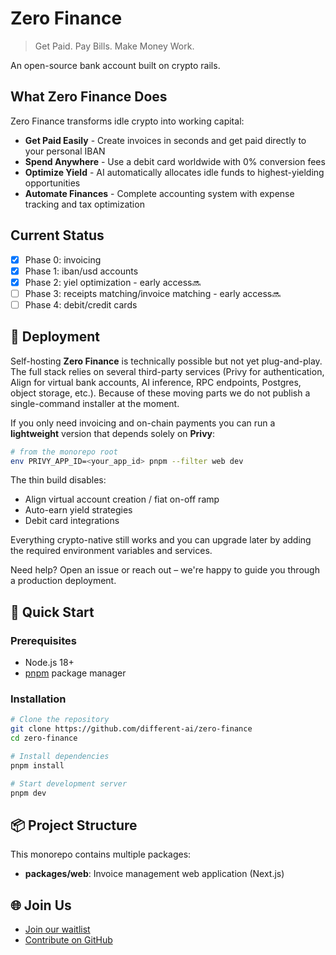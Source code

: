 # Zero Finance

> Get Paid. Pay Bills. Make Money Work.

An open-source bank account built on crypto rails.

## What Zero Finance Does

Zero Finance transforms idle crypto into working capital:

- **Get Paid Easily** - Create invoices in seconds and get paid directly to your personal IBAN
- **Spend Anywhere** - Use a debit card worldwide with 0% conversion fees
- **Optimize Yield** - AI automatically allocates idle funds to highest-yielding opportunities
- **Automate Finances** - Complete accounting system with expense tracking and tax optimization

## Current Status

- [x] Phase 0: invoicing
- [x] Phase 1: iban/usd accounts
- [x] Phase 2: yiel optimization - early access🔜
- [ ] Phase 3: receipts matching/invoice matching - early access🔜
- [ ] Phase 4: debit/credit cards

## 🚢 Deployment

Self-hosting **Zero Finance** is technically possible but not yet plug-and-play. The full stack relies on several third-party services (Privy for authentication, Align for virtual bank accounts, AI inference, RPC endpoints, Postgres, object storage, etc.). Because of these moving parts we do not publish a single-command installer at the moment.

If you only need invoicing and on-chain payments you can run a **lightweight** version that depends solely on **Privy**:

```bash
# from the monorepo root
env PRIVY_APP_ID=<your_app_id> pnpm --filter web dev
```

The thin build disables:

- Align virtual account creation / fiat on-off ramp
- Auto-earn yield strategies
- Debit card integrations

Everything crypto-native still works and you can upgrade later by adding the required environment variables and services.

Need help? Open an issue or reach out – we're happy to guide you through a production deployment.

## 🚀 Quick Start

### Prerequisites
- Node.js 18+
- [pnpm](https://pnpm.io/installation) package manager


### Installation

```bash
# Clone the repository
git clone https://github.com/different-ai/zero-finance
cd zero-finance

# Install dependencies
pnpm install

# Start development server
pnpm dev
```

## 📦 Project Structure

This monorepo contains multiple packages:

- **packages/web**: Invoice management web application (Next.js)



## 🌐 Join Us

- [Join our waitlist](https://0.finance)
- [Contribute on GitHub](https://github.com/different-ai/zero-finance)
